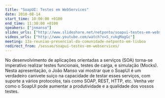 ```yaml
---
title: "SoapUI: Testes em WebServices"
date: 2010-08-14
start_time: 10:00:00 +0100
end_time: 11:30:00 +0100
speakers: ["jnmanso"]
slides_urls: ["http://www.slideshare.net/netponto/soapui-testes-em-webservices-5063477"]
videos_urls: ["http://www.youtube.com/watch?v=S_rukgMagGc"]
meeting: 13a-reuniao-presencial-da-comunidade-netponto-em-lisboa
redirect_from: /sessao/soapui-testes-em-webservices/
---
```

No desenvolvimento de aplicações orientadas a serviços (SOA) torna-se imperativo realizar testes funcionais, testes de carga, e simulação (Mocks). Nesta apresentação, o João Manso vai mostrar que o SoapUI é um verdadeiro canivete suíço na capacidade de testar esses serviços, com suporte a vários protocolos, tais como SOAP, REST, HTTP, etc. Venha ver como o SoapUI pode aumentar a produtividade e a qualidade dos vossos testes.

